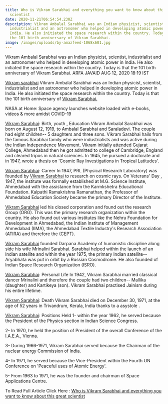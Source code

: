 ```yaml
---
title: Who is Vikram Sarabhai and everything you want to know about this great
  scientist
date: 2020-11-21T06:54:54.230Z
description: Vikram Ambalal Sarabhai was an Indian physicist, scientist,
  industrialist and an astronomer who helped in developing atomic power in
  India. He also initiated the space research within the country. Today is that
  the 101 birth anniversary of Vikram Sarabhai.
image: /images/uploads/by-amazfeed-1068x601.jpg
---
```

Vikram Ambalal Sarabhai was an Indian physicist, scientist, industrialist and an astronomer who helped in developing atomic power in India. He also initiated the space research within the country. Today is that the 101 birth anniversary of Vikram Sarabhai.
ARFA JAVAID
AUG 12, 2020 18:19 IST


[Vikram sarabhai](https://amazfeed.com/who-is-vikram-sarabhai/)
Vikram Ambalal Sarabhai was an Indian physicist, scientist, industrialist and an astronomer who helped in developing atomic power in India. He also initiated the space research within the country. Today is that the 101 birth anniversary of [Vikram Sarabhai. ](https://amazfeed.com/who-is-vikram-sarabhai/)

NASA at Home: Space agency launches website loaded with e-books, videos & more amidst COVID-19

[Vikram Sarabhai](https://amazfeed.com/who-is-vikram-sarabhai/): Birth, youth , Education
Vikram Ambalal Sarabhai was born on August 12, 1919, to Ambalal Sarabhai and Saraladevi. The couple had eight children-- 5 daughters and three sons. Vikram Sarabhai hails from the famous Sarabhai family who were industrialists and was active during the Indian Independence Movement. Vikram initially attended Gujarat College, Ahmedabad then he got admitted to college of Cambridge, England and cleared tripos in natural sciences. In 1945, he pursued a doctorate and in 1947, wrote a thesis on 'Cosmic Ray Investigations in Tropical Latitudes'. 

[Vikram Sarabhai](https://amazfeed.com/who-is-vikram-sarabhai/): Career 
In 1947, PRL (Physical Research Laboratory) was founded by [Vikram Sarabhai](https://amazfeed.com/who-is-vikram-sarabhai/) to research on cosmic rays. On Veterans' Day , 1947, the institute was formally established at M.G. Science Institute, Ahmedabad with the assistance from the Karmkshetra Educational Foundation. Kalpathi Ramakrishna Ramanathan, the Professor of Ahmedabad Education Society became the primary Director of the Institute. 

[Vikram Sarabhai](https://amazfeed.com/who-is-vikram-sarabhai/) led his closed corporation and found out the research Group (ORG). This was the primary research organization within the country. He also found out various institutes like the Nehru Foundation for Development in Ahmedabad, the Indian Institute of Management Ahmedabad (IIMA), the Ahmedabad Textile Industry's Research Association (ATIRA) and therefore the (CEPT).

[Vikram Sarabhai](https://amazfeed.com/who-is-vikram-sarabhai/) founded Darpana Academy of humanistic discipline along side his wife Mrinalini Sarabhai. Sarabhai helped within the launch of an Indian satellite and within the year 1975, the primary Indian satellite-- Aryabhata was put in orbit by a Russian Cosmodrome. He also founded of Indian Space Research Organization (ISRO). 

[Vikram Sarabhai](https://amazfeed.com/who-is-vikram-sarabhai/): Personal Life
In 1942, Vikram Sarabhai married classical dancer Mrinalini and therefore the couple had two children-- Mallika (daughter) and Kartikeya (son). Vikram Sarabhai practised Jainism during his entire lifetime. 

[Vikram Sarabhai](https://amazfeed.com/who-is-vikram-sarabhai/): Death
Vikram Sarabhai died on December 30, 1971, at the age of 52 years in Trivandrum, Kerala, India thanks to a asystole . 

[Vikram Sarabhai](https://amazfeed.com/who-is-vikram-sarabhai/): Positions Held
1- within the year 1962, he served because the President of the Physics section in Indian Science Congress. 

2- In 1970, he held the position of President of the overall Conference of the I.A.E.A., Vienna. 

3- During 1966-1971, Vikram Sarabhai served because the Chairman of the nuclear energy Commission of India. 

4- In 1971, he served because the Vice-President within the Fourth UN Conference on 'Peaceful uses of Atomic Energy'. 

5- From 1963 to 1971, he was the founder and chairman of Space Applications Centre.



To Read Full Article Click Here : [Who is Vikram Sarabhai and everything you want to know about this great scientist](https://amazfeed.com/who-is-vikram-sarabhai/)

[](https://amazfeed.com/who-is-vikram-sarabhai/)